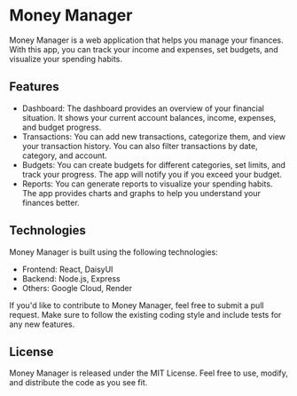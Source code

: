
  <body>
    <h1 class="title">Money Manager</h1>
    <p>Money Manager is a web application that helps you manage your finances. With this app, you can track your income and expenses, set budgets, and visualize your spending habits.</p>
    <h2 class="subtitle">Features</h2>
    <ul>
      <li class="feature">Dashboard: The dashboard provides an overview of your financial situation. It shows your current account balances, income, expenses, and budget progress.</li>
      <li class="feature">Transactions: You can add new transactions, categorize them, and view your transaction history. You can also filter transactions by date, category, and account.</li>
      <li class="feature">Budgets: You can create budgets for different categories, set limits, and track your progress. The app will notify you if you exceed your budget.</li>
      <li class="feature">Reports: You can generate reports to visualize your spending habits. The app provides charts and graphs to help you understand your finances better.</li>
    </ul>
    <h2 class="subtitle">Technologies</h2>
    <p>Money Manager is built using the following technologies:</p>
    <ul>
      <li class="feature">Frontend: React, DaisyUI</li>
      <li class="feature">Backend: Node.js, Express</li>
      <li class="feature">Others: Google Cloud, Render</li>
    </ul>
    <p>If you'd like to contribute to Money Manager, feel free to submit a pull request. Make sure to follow the existing coding style and include tests for any new features.</p>
    <h2 class="subtitle">License</h2>
    <p>Money Manager is released under the MIT License. Feel free to use, modify, and distribute the code as you see fit.</p>
  </body>
</html>
